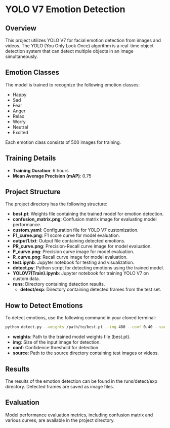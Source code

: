 # YOLO V7 Emotion Detection

## Overview

This project utilizes YOLO V7 for facial emotion detection from images and videos. The YOLO (You Only Look Once) algorithm is a real-time object detection system that can detect multiple objects in an image simultaneously.

## Emotion Classes

The model is trained to recognize the following emotion classes:

- Happy
- Sad
- Fear
- Anger
- Relax
- Worry
- Neutral
- Excited

Each emotion class consists of 500 images for training.

## Training Details

- **Training Duration**: 6 hours
- **Mean Average Precision (mAP)**: 0.75


## Project Structure

The project directory has the following structure:

- **best.pt**: Weights file containing the trained model for emotion detection.
- **confusion_matrix.png**: Confusion matrix image for evaluating model performance.
- **custom.yaml**: Configuration file for YOLO V7 customization.
- **F1_curve.png**: F1 score curve for model evaluation.
- **output1.txt**: Output file containing detected emotions.
- **PR_curve.png**: Precision-Recall curve image for model evaluation.
- **P_curve.png**: Precision curve image for model evaluation.
- **R_curve.png**: Recall curve image for model evaluation.
- **test.ipynb**: Jupyter notebook for testing and visualization.
- **detect.py**: Python script for detecting emotions using the trained model.
- **YOLOV7(Train).ipynb**: Jupyter notebook for training YOLO V7 on custom data.
- **runs**: Directory containing detection results.
  - **detect/exp**: Directory containing detected frames from the test set.

## How to Detect Emotions

To detect emotions, use the following command in your cloned terminal:

```bash
python detect.py --weights /path/to/best.pt --img 480 --conf 0.40 --source "/path/to/source/images/folder"
```


- **weights**: Path to the trained model weights file (best.pt).
- **img**: Size of the input image for detection.
- **conf**: Confidence threshold for detection.
- **source**: Path to the source directory containing test images or videos.

## Results
The results of the emotion detection can be found in the runs/detect/exp directory. Detected frames are saved as image files.

## Evaluation
Model performance evaluation metrics, including confusion matrix and various curves, are available in the project directory.
